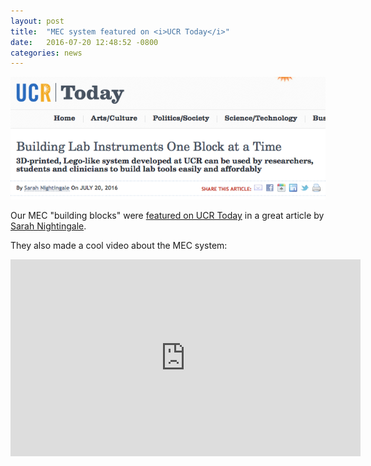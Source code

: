 ```yaml
---
layout: post
title:  "MEC system featured on <i>UCR Today</i>"
date:   2016-07-20 12:48:52 -0800
categories: news
---
```

![MECs UCR Today](/assets/mec-ucr-today.png)

Our MEC "building blocks" were [featured on UCR Today](https://ucrtoday.ucr.edu/38752) in a great article by [Sarah Nightingale](https://ucrtoday.ucr.edu/author/sanight).

They also made a cool video about the MEC system:

<iframe width="560" height="315" src="https://www.youtube.com/embed/2YOuW22XJUA" frameborder="0" allowfullscreen></iframe>
&nbsp;

